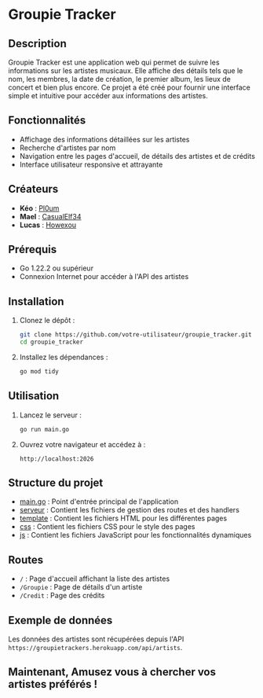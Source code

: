 # Groupie Tracker

## Description

Groupie Tracker est une application web qui permet de suivre les informations sur les artistes musicaux. Elle affiche des détails tels que le nom, les membres, la date de création, le premier album, les lieux de concert et bien plus encore. Ce projet a été créé pour fournir une interface simple et intuitive pour accéder aux informations des artistes.

## Fonctionnalités

- Affichage des informations détaillées sur les artistes
- Recherche d'artistes par nom
- Navigation entre les pages d'accueil, de détails des artistes et de crédits
- Interface utilisateur responsive et attrayante

## Créateurs

- **Kéo** : [Pl0um](https://github.com/Pl0um)
- **Mael** : [CasualElf34](https://github.com/CasualElf34)
- **Lucas** : [Howexou](https://github.com/Howexou)

## Prérequis

- Go 1.22.2 ou supérieur
- Connexion Internet pour accéder à l'API des artistes

## Installation

1. Clonez le dépôt :
    ```sh
    git clone https://github.com/votre-utilisateur/groupie_tracker.git
    cd groupie_tracker
    ```

2. Installez les dépendances :
    ```sh
    go mod tidy
    ```

## Utilisation

1. Lancez le serveur :
    ```sh
    go run main.go
    ```

2. Ouvrez votre navigateur et accédez à :
    ```
    http://localhost:2026
    ```

## Structure du projet

- [main.go](http://_vscodecontentref_/0) : Point d'entrée principal de l'application
- [serveur](http://_vscodecontentref_/1) : Contient les fichiers de gestion des routes et des handlers
- [template](http://_vscodecontentref_/2) : Contient les fichiers HTML pour les différentes pages
- [css](http://_vscodecontentref_/3) : Contient les fichiers CSS pour le style des pages
- [js](http://_vscodecontentref_/4) : Contient les fichiers JavaScript pour les fonctionnalités dynamiques

## Routes

- `/` : Page d'accueil affichant la liste des artistes
- `/Groupie` : Page de détails d'un artiste
- `/Credit` : Page des crédits

## Exemple de données

Les données des artistes sont récupérées depuis l'API `https://groupietrackers.herokuapp.com/api/artists`.

## Maintenant, Amusez vous à chercher vos artistes préférés !
